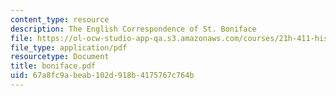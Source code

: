```yaml
---
content_type: resource
description: The English Correspondence of St. Boniface
file: https://ol-ocw-studio-app-qa.s3.amazonaws.com/courses/21h-411-history-of-western-thought-500-1300-fall-2004/67a8fc9abeab102d918b4175767c764b_boniface.pdf
file_type: application/pdf
resourcetype: Document
title: boniface.pdf
uid: 67a8fc9a-beab-102d-918b-4175767c764b
---
```

